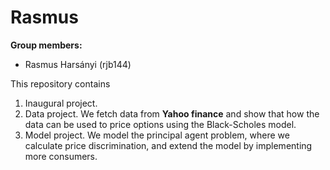 # Rasmus

**Group members:**
- Rasmus Harsányi (rjb144)

This repository contains  
1. Inaugural project. 
2. Data project. We fetch data from **Yahoo finance**  and show that how the data can be used to price options using the Black-Scholes model.
3. Model project. We model the principal agent problem, where we calculate price discrimination, and extend the model by implementing more consumers.

